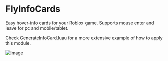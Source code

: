 # FlyInfoCards
Easy hover-info cards for your Roblox game.
Supports mouse enter and leave for pc and mobile/tablet.

Check GenerateInfoCard.luau for a more extensive example of how to apply this module.

![image](https://github.com/user-attachments/assets/c143c051-a212-456c-8283-39ba61bb1894)
